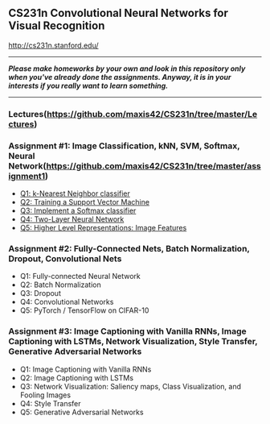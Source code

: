 ## CS231n Convolutional Neural Networks for Visual Recognition
http://cs231n.stanford.edu/

___
***Please make homeworks by your own and look in this repository only when you've already done the assignments. Anyway, it is in your interests if you really want to learn something.***
___

### Lectures(https://github.com/maxis42/CS231n/tree/master/Lectures)

### Assignment #1: Image Classification, kNN, SVM, Softmax, Neural Network(https://github.com/maxis42/CS231n/tree/master/assignment1)
* [Q1: k-Nearest Neighbor classifier](https://github.com/maxis42/CS231n/blob/master/assignment1/knn.ipynb)
* [Q2: Training a Support Vector Machine](https://github.com/maxis42/CS231n/blob/master/assignment1/svm.ipynb)
* [Q3: Implement a Softmax classifier](https://github.com/maxis42/CS231n/blob/master/assignment1/softmax.ipynb)
* [Q4: Two-Layer Neural Network](https://github.com/maxis42/CS231n/blob/master/assignment1/two_layer_net.ipynb)
* [Q5: Higher Level Representations: Image Features](https://github.com/maxis42/CS231n/blob/master/assignment1/features.ipynb)

### Assignment #2: Fully-Connected Nets, Batch Normalization, Dropout, Convolutional Nets
* Q1: Fully-connected Neural Network
* Q2: Batch Normalization
* Q3: Dropout
* Q4: Convolutional Networks
* Q5: PyTorch / TensorFlow on CIFAR-10

### Assignment #3: Image Captioning with Vanilla RNNs, Image Captioning with LSTMs, Network Visualization, Style Transfer, Generative Adversarial Networks
* Q1: Image Captioning with Vanilla RNNs
* Q2: Image Captioning with LSTMs
* Q3: Network Visualization: Saliency maps, Class Visualization, and Fooling Images
* Q4: Style Transfer
* Q5: Generative Adversarial Networks
